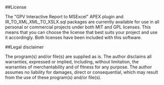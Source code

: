 ##License

The "GPV Interactive Report to MSExcel" APEX plugin and IR_TO_XML,XML_TO_XSLX.sql packages are currently available for use in all personal or commercial projects under both MIT and GPL licenses. This means that you can choose the license that best suits your project and use it accordingly. Both licenses have been included with this software.

##Legal disclaimer

The program(s) and/or file(s) are supplied as is. The author disclaims all warranties, expressed or implied, including, without limitation, the warranties of merchantability and of fitness for any purpose. The author assumes no liability for damages, direct or consequential, which may result from the use of these program(s) and/or file(s).